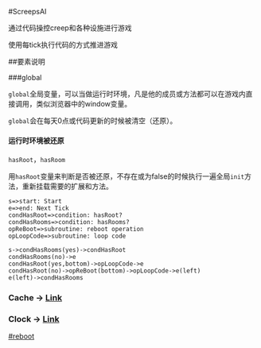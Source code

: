 #ScreepsAI

通过代码操控creep和各种设施进行游戏

使用每tick执行代码的方式推进游戏

##要素说明

###global	

`global`全局变量，可以当做运行时环境，凡是他的成员或方法都可以在游戏内直接调用，类似浏览器中的window变量。

`global`会在每天0点或代码更新的时候被清空（还原）。

#### 运行时环境被还原

`hasRoot`，`hasRoom`

用`hasRoot`变量来判断是否被还原，不存在或为false的时候执行一遍全局`init`方法，重新挂载需要的扩展和方法。

```flow
s=>start: Start
e=>end: Next Tick
condHasRoot=>condition: hasRoot?
condHasRooms=>condition: hasRooms?
opReBoot=>subroutine: reboot operation
opLoopCode=>subroutine: loop code

s->condHasRooms(yes)->condHasRoot
condHasRooms(no)->e
condHasRoot(yes,bottom)->opLoopCode->e
condHasRoot(no)->opReBoot(bottom)->opLoopCode->e(left)
e(left)->condHasRooms
```



### Cache → [Link](./cache.md)

### Clock → [Link](./Clock.md)





[#reboot](./reboot.md)

